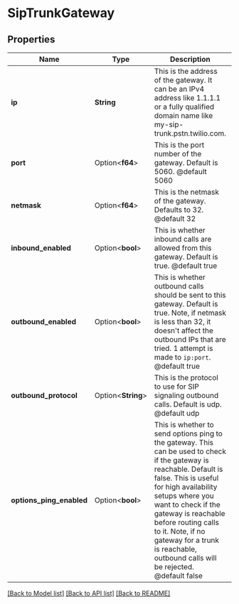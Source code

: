 # SipTrunkGateway

## Properties

Name | Type | Description | Notes
------------ | ------------- | ------------- | -------------
**ip** | **String** | This is the address of the gateway. It can be an IPv4 address like 1.1.1.1 or a fully qualified domain name like my-sip-trunk.pstn.twilio.com. | 
**port** | Option<**f64**> | This is the port number of the gateway. Default is 5060.  @default 5060 | [optional]
**netmask** | Option<**f64**> | This is the netmask of the gateway. Defaults to 32.  @default 32 | [optional]
**inbound_enabled** | Option<**bool**> | This is whether inbound calls are allowed from this gateway. Default is true.  @default true | [optional]
**outbound_enabled** | Option<**bool**> | This is whether outbound calls should be sent to this gateway. Default is true.  Note, if netmask is less than 32, it doesn't affect the outbound IPs that are tried. 1 attempt is made to `ip:port`.  @default true | [optional]
**outbound_protocol** | Option<**String**> | This is the protocol to use for SIP signaling outbound calls. Default is udp.  @default udp | [optional]
**options_ping_enabled** | Option<**bool**> | This is whether to send options ping to the gateway. This can be used to check if the gateway is reachable. Default is false.  This is useful for high availability setups where you want to check if the gateway is reachable before routing calls to it. Note, if no gateway for a trunk is reachable, outbound calls will be rejected.  @default false | [optional]

[[Back to Model list]](../README.md#documentation-for-models) [[Back to API list]](../README.md#documentation-for-api-endpoints) [[Back to README]](../README.md)



